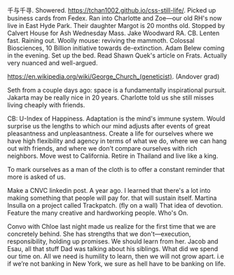 千与千寻. Showered. https://tchan1002.github.io/css-still-life/. Picked up business cards from Fedex. Ran into Charlotte and Zoe—our old RH's now live in East Hyde Park. Their daughter Margot is 20 months old. Stopped by Calvert House for Ash Wednesday Mass. Jake Woodward RA. CB. Lenten fast. Raining out. Woolly mouse: reviving the mammoth. Colossal Biosciences, 10 Billion initiative towards de-extinction. Adam Belew coming in the evening. Set up the bed.  Read Shawn Quek's article on Frats. Actually very nuanced and well-argued.

https://en.wikipedia.org/wiki/George_Church_(geneticist). (Andover grad)

Seth from a couple days ago: space is a fundamentally inspirational pursuit.
Jakarta may be really nice in 20 years.
Charlotte told us she still misses living cheaply with friends.

CB: U-Index of Happiness.
Adaptation is the mind's immune system. Would surprise us the lengths to which our mind adjusts after events of great pleasantness and unpleasantness.
Create a life for ourselves where we have high flexibility and agency in terms of what we do, where we can hang out with friends, and where we don't compare ourselves with rich neighbors. Move west to California. Retire in Thailand and live like a king.

To mark ourselves as a man of the cloth is to offer a constant reminder that more is asked of us.

Make a CNVC linkedin post.
A year ago. I learned that there's a lot into making something that people will pay for. that will sustain itself. Martina Insulla on a project called Trackpatch. (fly on a wall) That idea of devotion. Feature the many creative and hardworking people. Who's On.

Convo with Chloe last night made us realize for the first time that we are concretely behind. She has strengths that we don't—execution, responsibility, holding up promises. We should learn from her. Jacob and Esau, all that stuff Dad was talking about his siblings. What did we spend our time on. All we need is humility to learn, then we will not grow apart. i.e if we’re not banking in New York, we sure as hell have to be banking on life.
